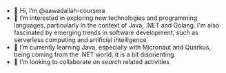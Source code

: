 - 👋 Hi, I’m @aawadallah-coursera
- 👀 I’m interested in exploring new technologies and programming languages, particularly in the context of Java, .NET and Golang. I'm also fascinated by emerging trends in software development, such as serverless computing and artificial intelligence. 
- 🌱 I’m currently learning Java, especially with Micronaut and Quarkus, being coming from the .NET world, it is a bit disorienting.
- 💞️ I’m looking to collaborate on _search_ related activities

<!---
aawadallah-coursera/aawadallah-coursera is a ✨ special ✨ repository because its `README.md` (this file) appears on your GitHub profile.
You can click the Preview link to take a look at your changes.
--->
